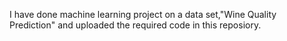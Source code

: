 I have done machine learning project on a data set,"Wine Quality Prediction" and uploaded the required code in this reposiory.
